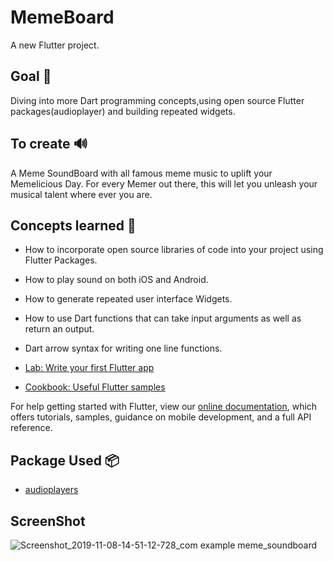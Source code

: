# MemeBoard

A new Flutter project.

##  Goal 🥅

Diving into more Dart programming concepts,using open source Flutter packages(audioplayer) and building repeated widgets.


## To create 🔊

A Meme SoundBoard with all famous meme music to uplift your Memelicious Day. For every Memer out there, this will let you unleash your musical talent where ever you are. 



## Concepts learned 📖

- How to incorporate open source libraries of code into your project using Flutter Packages.
- How to play sound on both iOS and Android.
- How to generate repeated user interface Widgets.
- How to use Dart functions that can take input arguments as well as return an output.
- Dart arrow syntax for writing one line functions.


- [Lab: Write your first Flutter app](https://flutter.dev/docs/get-started/codelab)
- [Cookbook: Useful Flutter samples](https://flutter.dev/docs/cookbook)

For help getting started with Flutter, view our
[online documentation](https://flutter.dev/docs), which offers tutorials,
samples, guidance on mobile development, and a full API reference.

## Package Used 📦

- [audioplayers](https://pub.dev/packages/audioplayers)

## ScreenShot 


![Screenshot_2019-11-08-14-51-12-728_com example meme_soundboard](https://user-images.githubusercontent.com/29366864/68464846-5b832680-0237-11ea-854e-d41ce906544a.jpg)
